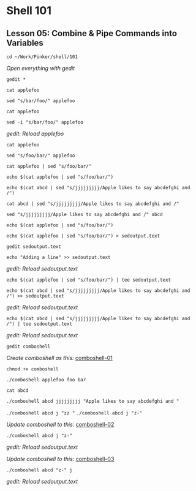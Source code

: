 # Shell 101
## Lesson 05: Combine & Pipe Commands into Variables

`cd ~/Work/Pinker/shell/101`

*Open everything with gedit*

`gedit *`

`cat applefoo`

`sed "s/bar/foo/" applefoo`

`cat applefoo`

`sed -i "s/bar/foo/" applefoo`

*gedit: Reload applefoo*

`cat applefoo`

`sed "s/foo/bar/" applefoo`

`cat applefoo | sed "s/foo/bar/"`

`echo $(cat applefoo | sed "s/foo/bar/")`

`echo $(cat abcd | sed "s/jjjjjjjjj/Apple likes to say abcdefghi and /")`

`cat abcd | sed "s/jjjjjjjjj/Apple likes to say abcdefghi and /"`

`sed "s/jjjjjjjjj/Apple likes to say abcdefghi and /" abcd`

`echo $(cat applefoo | sed "s/foo/bar/")`

`echo $(cat applefoo | sed "s/foo/bar/") > sedoutput.text`

`gedit sedoutput.text`

`echo "Adding a line" >> sedoutput.text`

*gedit: Reload sedoutput.text*

`echo $(cat applefoo | sed "s/foo/bar/") | tee sedoutput.text`

`echo $(cat abcd | sed "s/jjjjjjjjj/Apple likes to say abcdefghi and /") >> sedoutput.text`

*gedit: Reload sedoutput.text*

`echo $(cat abcd | sed "s/jjjjjjjjj/Apple likes to say abcdefghi and /") | tee sedoutput.text`

*gedit: Reload sedoutput.text*

`gedit comboshell`

*Create comboshell as this:* [comboshell-01](https://github.com/inkVerb/pinker/blob/master/101-shell/comboshell-01)

`chmod +x comboshell`

`./comboshell applefoo foo bar`

`cat abcd`

`./comboshell abcd jjjjjjjjj "Apple likes to say abcdefghi and "`

`./comboshell abcd j "zz "`
`./comboshell abcd j "z-"`

*Update comboshell to this:* [comboshell-02](https://github.com/inkVerb/pinker/blob/master/101-shell/comboshell-02)

`./comboshell abcd j "z-"`

*gedit: Reload sedoutput.text*

*Update comboshell to this:* [comboshell-03](https://github.com/inkVerb/pinker/blob/master/101-shell/comboshell-03)

`./comboshell abcd "z-" j`

*gedit: Reload sedoutput.text*
